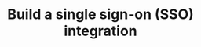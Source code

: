 ---
title: Build a single sign-on (SSO) integration
meta:
  - name: description
    content: Use this guide to learn how to build out an application integration using federated single sign-on. 
layout: Guides
sections:
 - overview
 - integrate
 - get-help
 - partner
---